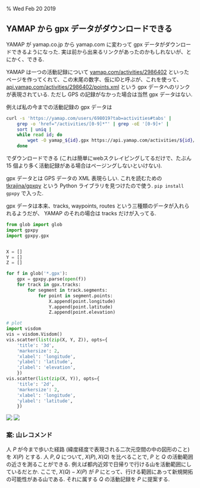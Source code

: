 % Wed Feb 20 2019

## YAMAP から gpx データがダウンロードできる

YAMAP が yamap.co.jp から yamap.com に変わって gpx データがダウンロードできるようになった.
実は前から出来るリンクがあったのかもしれないが、とにかく、できる.

YAMAP は一つの活動記録について
[yamap.com/activities/2986402](https://yamap.com/activities/2986402)
といったページを作ってくれて、この末尾の数字、仮にIDと呼ぶが、これを使って、
[api.yamap.com/activities/2986402/points.xml](https://api.yamap.com/activities/2986402/points.xml)
という gpx データへのリンクが表現されている.
ただし GPS の記録がなかった場合は当然 gpx データはない.

例えば私の今までの活動記録の gpx データは

```bash
curl -s 'https://yamap.com/users/698019?tab=activities#tabs' |
    grep -o 'href="/activities/[0-9]*"' | grep -oE '[0-9]+' |
    sort | uniq |
    while read id; do
        wget -O yamap_${id}.gpx https://api.yamap.com/activities/${id}/points.xml
    done
```

でダウンロードできる (これは簡単にwebスクレイピングしてるだけで、たぶん 15 個より多く活動記録がある場合はページングしないといけない).

gpx データとは GPS データの XML 表現らしい.
これを読むための [tkrajina/gpxpy](https://github.com/tkrajina/gpxpy) という Python ライブラリを見つけたので使う.
`pip install gpxpy` で入った.

gpx データは本来、tracks, waypoints, routes という三種類のデータが入れられるようだが、
YAMAP のそれの場合は tracks だけが入ってる.

```python
from glob import glob
import gpxpy
import gpxpy.gpx


X = []
Y = []
Z = []

for f in glob('*.gpx'):
    gpx = gpxpy.parse(open(f))
    for track in gpx.tracks:
        for segment in track.segments:
            for point in segment.points:
                X.append(point.longitude)
                Y.append(point.latitude)
                Z.append(point.elevation)

# plot
import visdom
vis = visdom.Visdom()
vis.scatter(list(zip(X, Y, Z)), opts={
    'title': '3d',
    'markersize': 2,
    'xlabel': 'longitude',
    'ylabel': 'latitude',
    'zlabel': 'elevation',
    })
vis.scatter(list(zip(X, Y)), opts={
    'title': '2d',
    'markersize': 2,
    'xlabel': 'longitude',
    'ylabel': 'latitude',
    })
```

![](https://i.imgur.com/ZZQBfGU.png)
![](https://i.imgur.com/yONouJl.png)

### 案: 山レコメンド

人 $P$ が今まで歩いた経路 (緯度経度で表現される二次元空間の中の図形のこと) を $X(P)$ とする.
人 $P, Q$ について, $X(P), X(Q)$ を比べることで, $P$ と $Q$ の活動範囲の近さを測ることができる.
例えば都内近郊で日帰りで行ける山を活動範囲にしているだとか.
ここで, $X(Q) - X(P)$ が $P$ にとって、行ける範囲にあって新規開拓の可能性がある山である.
それに属する $Q$ の活動記録を $P$ に提案する.

